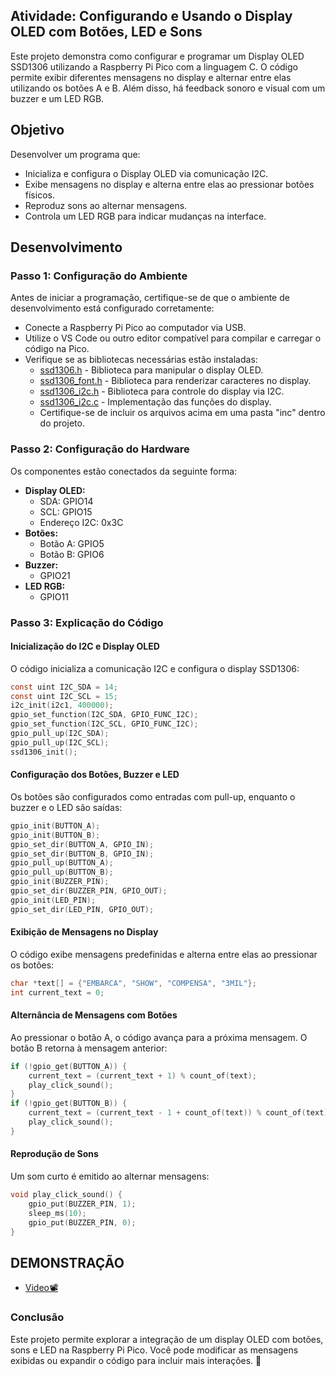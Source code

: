 

## Atividade: Configurando e Usando o Display OLED com Botões, LED e Sons 

Este projeto demonstra como configurar e programar um Display OLED SSD1306 utilizando a Raspberry Pi Pico com a linguagem C. O código permite exibir diferentes mensagens no display e alternar entre elas utilizando os botões A e B. Além disso, há feedback sonoro e visual com um buzzer e um LED RGB.

## Objetivo

Desenvolver um programa que:
- Inicializa e configura o Display OLED via comunicação I2C.
- Exibe mensagens no display e alterna entre elas ao pressionar botões físicos.
- Reproduz sons ao alternar mensagens.
- Controla um LED RGB para indicar mudanças na interface.

## Desenvolvimento

### Passo 1: Configuração do Ambiente

Antes de iniciar a programação, certifique-se de que o ambiente de desenvolvimento está configurado corretamente:

- Conecte a Raspberry Pi Pico ao computador via USB.
- Utilize o VS Code ou outro editor compatível para compilar e carregar o código na Pico.
- Verifique se as bibliotecas necessárias estão instaladas:
  - [ssd1306.h](https://github.com/BitDogLab/BitDogLab-C/blob/main/display_oled/inc/ssd1306.h) - Biblioteca para manipular o display OLED.
  - [ssd1306_font.h](https://github.com/BitDogLab/BitDogLab-C/blob/main/display_oled/inc/ssd1306_font.h) - Biblioteca para renderizar caracteres no display.
  - [ssd1306_i2c.h](https://github.com/BitDogLab/BitDogLab-C/blob/main/display_oled/inc/ssd1306_i2c.h) - Biblioteca para controle do display via I2C.
  - [ssd1306_i2c.c](https://github.com/BitDogLab/BitDogLab-C/blob/main/display_oled/inc/ssd1306_i2c.c) - Implementação das funções do display.
  - Certifique-se de incluir os arquivos acima em uma pasta "inc" dentro do projeto.

### Passo 2: Configuração do Hardware

Os componentes estão conectados da seguinte forma:
- **Display OLED:**
  - SDA: GPIO14
  - SCL: GPIO15
  - Endereço I2C: 0x3C
- **Botões:**
  - Botão A: GPIO5
  - Botão B: GPIO6
- **Buzzer:**
  - GPIO21
- **LED RGB:**
  - GPIO11

### Passo 3: Explicação do Código

#### Inicialização do I2C e Display OLED
O código inicializa a comunicação I2C e configura o display SSD1306:
```c
const uint I2C_SDA = 14;
const uint I2C_SCL = 15;
i2c_init(i2c1, 400000);
gpio_set_function(I2C_SDA, GPIO_FUNC_I2C);
gpio_set_function(I2C_SCL, GPIO_FUNC_I2C);
gpio_pull_up(I2C_SDA);
gpio_pull_up(I2C_SCL);
ssd1306_init();
```

#### Configuração dos Botões, Buzzer e LED
Os botões são configurados como entradas com pull-up, enquanto o buzzer e o LED são saídas:
```c
gpio_init(BUTTON_A);
gpio_init(BUTTON_B);
gpio_set_dir(BUTTON_A, GPIO_IN);
gpio_set_dir(BUTTON_B, GPIO_IN);
gpio_pull_up(BUTTON_A);
gpio_pull_up(BUTTON_B);
gpio_init(BUZZER_PIN);
gpio_set_dir(BUZZER_PIN, GPIO_OUT);
gpio_init(LED_PIN);
gpio_set_dir(LED_PIN, GPIO_OUT);
```

#### Exibição de Mensagens no Display
O código exibe mensagens predefinidas e alterna entre elas ao pressionar os botões:
```c
char *text[] = {"EMBARCA", "SHOW", "COMPENSA", "3MIL"};
int current_text = 0;
```

#### Alternância de Mensagens com Botões
Ao pressionar o botão A, o código avança para a próxima mensagem. O botão B retorna à mensagem anterior:
```c
if (!gpio_get(BUTTON_A)) {
    current_text = (current_text + 1) % count_of(text);
    play_click_sound();
}
if (!gpio_get(BUTTON_B)) {
    current_text = (current_text - 1 + count_of(text)) % count_of(text);
    play_click_sound();
}
```

#### Reprodução de Sons
Um som curto é emitido ao alternar mensagens:
```c
void play_click_sound() {
    gpio_put(BUZZER_PIN, 1);
    sleep_ms(10);
    gpio_put(BUZZER_PIN, 0);
}
```

## DEMONSTRAÇÃO
- [Video📽️](https://drive.google.com/file/d/1Wgj5784C5Xs-128YfSatKYl4GhBLDUYN/view?usp=drivesdk)



### Conclusão
Este projeto permite explorar a integração de um display OLED com botões, sons e LED na Raspberry Pi Pico. Você pode modificar as mensagens exibidas ou expandir o código para incluir mais interações. 🚀

